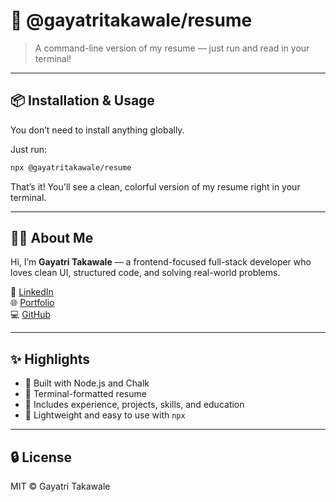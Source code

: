# 🧾 @gayatritakawale/resume

> A command-line version of my resume — just run and read in your terminal!

---

## 📦 Installation & Usage

You don’t need to install anything globally.

Just run:

```bash
npx @gayatritakawale/resume
```

That’s it! You'll see a clean, colorful version of my resume right in your terminal.

---

## 💁‍♀️ About Me

Hi, I’m **Gayatri Takawale** — a frontend-focused full-stack developer who loves clean UI, structured code, and solving real-world problems.

🔗 [LinkedIn](https://linkedin.com/in/gayatritakawale)  
🌐 [Portfolio](https://gayatri--takawale.web.app/)  
💻 [GitHub](https://github.com/Gayatri3012)

---

## ✨ Highlights

- 📄 Built with Node.js and Chalk
- 🎨 Terminal-formatted resume
- 🔧 Includes experience, projects, skills, and education
- 🧪 Lightweight and easy to use with `npx`

---

## 🔒 License

MIT © Gayatri Takawale
